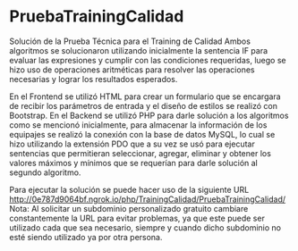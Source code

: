 # PruebaTrainingCalidad
Solución de la Prueba Técnica para el Training de Calidad 
Ambos algoritmos se solucionaron utilizando inicialmente la sentencia IF para evaluar las expresiones y cumplir con las condiciones requeridas, luego
se hizo uso de operaciones aritméticas para resolver las operaciones necesarias y lograr los resultados esperados.

En el Frontend se utilizó HTML para crear un formulario que se encargara de recibir los parámetros de entrada y el diseño de estilos se realizó con Bootstrap.
En el Backend se utilizó PHP para darle solución a los algoritmos como se mencionó inicialmente, para almacenar la información de los equipajes se realizó 
la conexión con la base de datos MySQL, lo cual se hizo utilizando la extensión PDO que a su vez se usó para ejecutar sentencias que permitieran 
seleccionar, agregar, eliminar y obtener los valores máximos y mínimos que se requerían para darle solución al segundo algoritmo.

Para ejecutar la solución se puede hacer uso de la siguiente URL http://0e787d9064bf.ngrok.io/php/TrainingCalidad/PruebaTrainingCalidad/
Nota: Al solicitar un subdominio personalizado gratuito cambiare constantemente la URL para evitar problemas, ya que este puede ser utilizado cada que sea necesario, siempre y cuando dicho subdominio no esté siendo utilizado ya por otra persona.

